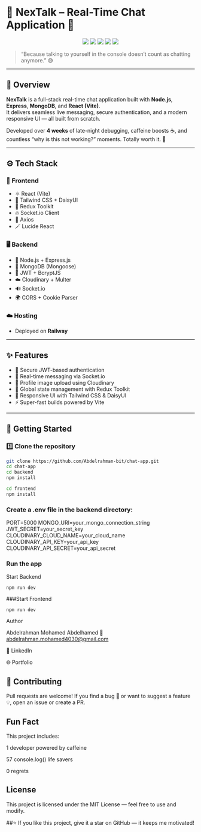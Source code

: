 # 💬 NexTalk – Real-Time Chat Application 🚀

<p align="center">
  <img src="https://img.shields.io/badge/Frontend-React%20(Vite)-61DAFB?logo=react&logoColor=white" />
  <img src="https://img.shields.io/badge/Backend-Node.js-green?logo=node.js&logoColor=white" />
  <img src="https://img.shields.io/badge/Database-MongoDB-brightgreen?logo=mongodb&logoColor=white" />
  <img src="https://img.shields.io/badge/Deployed%20on-Railway-black?logo=railway&logoColor=white" />
  <img src="https://img.shields.io/badge/License-MIT-blue" />
</p>

> “Because talking to yourself in the console doesn’t count as chatting anymore.” 😅

---

## 🧠 Overview

**NexTalk** is a full-stack real-time chat application built with **Node.js**, **Express**, **MongoDB**, and **React (Vite)**.  
It delivers seamless live messaging, secure authentication, and a modern responsive UI — all built from scratch.

Developed over **4 weeks** of late-night debugging, caffeine boosts ☕, and countless “why is this not working?” moments. Totally worth it. 💪

---

## ⚙️ Tech Stack

### 🧩 Frontend
- ⚛️ React (Vite)
- 🎨 Tailwind CSS + DaisyUI
- 🧠 Redux Toolkit
- 🔥 Socket.io Client
- 📡 Axios
- 🪄 Lucide React

### 🖥️ Backend
- 🧱 Node.js + Express.js
- 💾 MongoDB (Mongoose)
- 🔐 JWT + BcryptJS
- ☁️ Cloudinary + Multer
- 🔊 Socket.io
- 🌍 CORS + Cookie Parser

### ☁️ Hosting
- Deployed on **Railway**

---

## ✨ Features

- 🔐 Secure JWT-based authentication  
- 💬 Real-time messaging via Socket.io  
- 📸 Profile image upload using Cloudinary  
- 🧠 Global state management with Redux Toolkit  
- 🎨 Responsive UI with Tailwind CSS & DaisyUI  
- ⚡ Super-fast builds powered by Vite  

---

## 🚀 Getting Started

### 1️⃣ Clone the repository
```bash
git clone https://github.com/Abdelrahman-bit/chat-app.git
cd chat-app
cd backend
npm install

cd frontend
npm install

```
### Create a .env file in the backend directory:

PORT=5000
MONGO_URI=your_mongo_connection_string
JWT_SECRET=your_secret_key
CLOUDINARY_CLOUD_NAME=your_cloud_name
CLOUDINARY_API_KEY=your_api_key
CLOUDINARY_API_SECRET=your_api_secret

### Run the app

Start Backend

```npm run dev```

###Start Frontend

```npm run dev```

Author

Abdelrahman Mohamed Abdelhamed
📧 abdelrahman.mohamed4030@gmail.com

🔗 <a src="https://www.linkedin.com/in/abdelrahman-mohamed-soliman/"> LinkedIn </a>

🌐 <a src="https://abdelrahman-portfolio-3d.netlify.app/"> Portfolio </a>

## 🤝 Contributing

Pull requests are welcome!
If you find a bug 🐛 or want to suggest a feature 💡, open an issue or create a PR.

## Fun Fact

This project includes:

1 developer powered by caffeine 

57 console.log() life savers 

0 regrets 

## License

This project is licensed under the MIT License — feel free to use and modify.

##⭐ If you like this project, give it a star on GitHub — it keeps me motivated!
